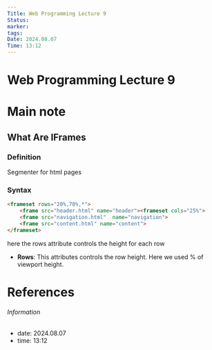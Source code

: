```yaml
---
Title: Web Programming Lecture 9
Status: 
marker: 
tags: 
Date: 2024.08.07
Time: 13:12
---
```

# Web Programming Lecture 9


# Main note

## What Are IFrames
### Definition
Segmenter for html pages

### Syntax
```html
<frameset rows="20%,70%,*">
	<frame src="header.html" name="header"><frameset cols="25%">
	<frame src="navigation.html"  name="navigation">
	<frame src="content.html" name="content">
</frameset>
```
here the rows attribute controls the height for each row 
- **Rows**: This attributes controls the row height. Here we used % of viewport height.


# References


###### Information
- date: 2024.08.07
- time: 13:12